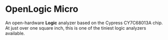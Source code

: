 # OpenLogic Micro

An open-hardware **Logic** analyzer based on the Cypress CY7C68013A chip.  At just over one square inch, this is one of the tiniest logic analyzers available.
